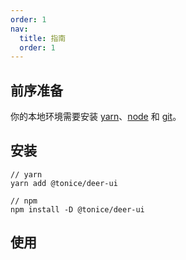 ```yaml
---
order: 1
nav:
  title: 指南
  order: 1
---
```


## 前序准备

你的本地环境需要安装 [yarn](https://yarnpkg.com)、[node](http://nodejs.org/) 和 [git](https://git-scm.com/)。

## 安装

```
// yarn
yarn add @tonice/deer-ui

// npm
npm install -D @tonice/deer-ui
```

## 使用

```


```
